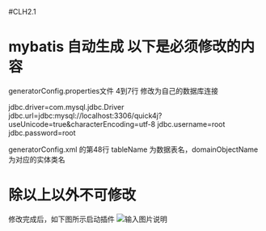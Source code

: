 #CLH2.1

<h1>mybatis 自动生成 以下是必须修改的内容</h1>

generatorConfig.properties文件 4到7行 修改为自己的数据库连接

jdbc.driver=com.mysql.jdbc.Driver
jdbc.url=jdbc:mysql://localhost:3306/quick4j?useUnicode=true&characterEncoding=utf-8
jdbc.username=root
jdbc.password=root


generatorConfig.xml 的第48行 tableName 为数据表名，domainObjectName为对应的实体类名


<h1>除以上以外不可修改</h1>

修改完成后，如下图所示启动插件
![输入图片说明](http://git.oschina.net/uploads/images/2017/0316/172648_01228327_753096.png "mybatis")